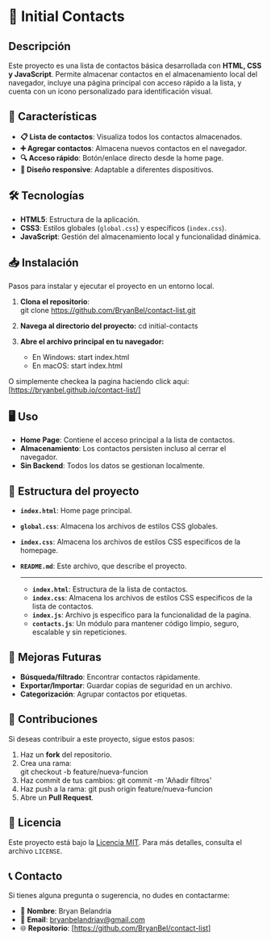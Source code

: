 # 📇 Initial Contacts

## Descripción  
Este proyecto es una lista de contactos básica desarrollada con **HTML, CSS y JavaScript**. Permite almacenar contactos en el almacenamiento local del navegador, incluye una página principal con acceso rápido a la lista, y cuenta con un icono personalizado para identificación visual.

## 🚀 Características  
- **📋 Lista de contactos**: Visualiza todos los contactos almacenados.  
- **➕ Agregar contactos**: Almacena nuevos contactos en el navegador.  
- **🔍 Acceso rápido**: Botón/enlace directo desde la home page.  
- **🎨 Diseño responsive**: Adaptable a diferentes dispositivos.  

## 🛠️ Tecnologías  
- **HTML5**: Estructura de la aplicación.  
- **CSS3**: Estilos globales (`global.css`) y específicos (`index.css`).  
- **JavaScript**: Gestión del almacenamiento local y funcionalidad dinámica.  

## 📥 Instalación  

Pasos para instalar y ejecutar el proyecto en un entorno local.

1. **Clona el repositorio**:  
   git clone https://github.com/BryanBel/contact-list.git

2. **Navega al directorio del proyecto:**
   cd initial-contacts

3. **Abre el archivo principal en tu navegador:**
   - En Windows: start index.html
   - En macOS: start index.html

O simplemente checkea la pagina haciendo click aqui:
[https://bryanbel.github.io/contact-list/]
   
## 🖥️ Uso  
- **Home Page**: Contiene el acceso principal a la lista de contactos.  
- **Almacenamiento**: Los contactos persisten incluso al cerrar el navegador.  
- **Sin Backend**: Todos los datos se gestionan localmente.  

## 📂 Estructura del proyecto
- **`index.html`**: Home page principal.
- **`global.css`**: Almacena los archivos de estilos CSS globales.
- **`index.css`**: Almacena los archivos de estilos CSS especificos de la homepage.
- **`README.md`**: Este archivo, que describe el proyecto.

   ---
   - **`index.html`**: Estructura de la lista de contactos.
   - **`index.css`**: Almacena los archivos de estilos CSS especificos de la lista de contactos.
   - **`index.js`**: Archivo js especifico para la funcionalidad de la pagina.
   - **`contacts.js`**: Un módulo para mantener código limpio, seguro, escalable y sin repeticiones.


## 🔮 Mejoras Futuras   
- **Búsqueda/filtrado**: Encontrar contactos rápidamente.  
- **Exportar/Importar**: Guardar copias de seguridad en un archivo.  
- **Categorización**: Agrupar contactos por etiquetas.

## 🤝 Contribuciones
Si deseas contribuir a este proyecto, sigue estos pasos:

1. Haz un **fork** del repositorio.  
2. Crea una rama:  
   git checkout -b feature/nueva-funcion
3. Haz commit de tus cambios: 
   git commit -m 'Añadir filtros'
4. Haz push a la rama: 
   git push origin feature/nueva-funcion
5. Abre un **Pull Request**.

## 📜 Licencia
Este proyecto está bajo la [Licencia MIT](https://github.com/BryanBel/To-Do-List/blob/main/LICENSE). Para más detalles, consulta el archivo `LICENSE`.

## 📞 Contacto
Si tienes alguna pregunta o sugerencia, no dudes en contactarme:  

- 👤 **Nombre**: Bryan Belandria  
- 📧 **Email**: [bryanbelandriav@gmail.com](mailto:bryanbelandriav@gmail.com)  
- 🌐 **Repositorio**: [https://github.com/BryanBel/contact-list]